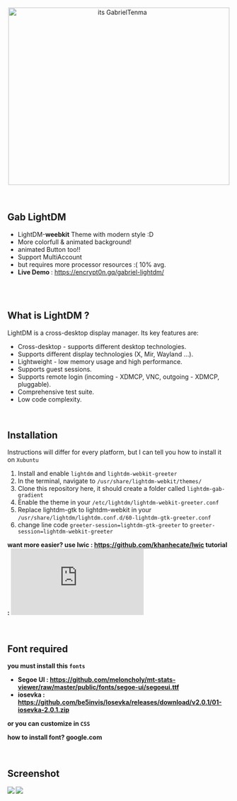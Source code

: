 <br>
<p align="center">
  <img src="https://i.imgur.com/3lzaO71.png" alt="its GabrielTenma" width="500" height="400">
</p>
<br>

## Gab LightDM
- LightDM-<b>weebkit</b> Theme with modern style :D
- More colorfull & animated background!
- animated Button too!!
- Support MultiAccount
- but requires more processor resources :( 10% avg.
- <b> Live Demo </b> : https://encrypt0n.gq/gabriel-lightdm/
<br>
<br>

## What is LightDM ?
LightDM is a cross-desktop display manager. Its key features are:
   - Cross-desktop - supports different desktop technologies.
   - Supports different display technologies (X, Mir, Wayland ...).
   - Lightweight - low memory usage and high performance.
   - Supports guest sessions.
   - Supports remote login (incoming - XDMCP, VNC, outgoing - XDMCP, pluggable).
   - Comprehensive test suite.
   - Low code complexity.
<br>

## Installation
Instructions will differ for every platform, but I can tell you how to install it on `Xubuntu`

1. Install and enable `lightdm` and `lightdm-webkit-greeter`
2. In the terminal, navigate to `/usr/share/lightdm-webkit/themes/`
3. Clone this repository here, it should create a folder called `lightdm-gab-gradient`
4. Enable the theme in your `/etc/lightdm/lightdm-webkit-greeter.conf`
5. Replace lightdm-gtk to lightdm-webkit in your `/usr/share/lightdm/lightdm.conf.d/60-lightdm-gtk-greeter.conf`
6. change line code `greeter-session=lightdm-gtk-greeter` to `greeter-session=lightdm-webkit-greeter`

<b>want more easier? 
  use lwic : https://github.com/khanhecate/lwic
  tutorial : ![Here](https://khanafi-w9.blogspot.com/2018/12/manual-page-for-lwic-lightdm-webkit.html)
    
<br>

## Font required
you must install this `fonts`

- Segoe UI : https://github.com/meloncholy/mt-stats-viewer/raw/master/public/fonts/segoe-ui/segoeui.ttf
- iosevka  : https://github.com/be5invis/Iosevka/releases/download/v2.0.1/01-iosevka-2.0.1.zip

or you can customize in `CSS`

how to install font? google.com

<br>

## Screenshot 
![](https://raw.githubusercontent.com/GabrielTenma/LightDM-Gab-Gradient/master/.skrinsutan/GabrielDesktop_2018_11_08_13-45-46-1366x768.png)
![](https://raw.githubusercontent.com/GabrielTenma/LightDM-Gab-Gradient/master/.skrinsutan/GabrielDesktop_2018_11_08_13-46-06-1366x768.png)

